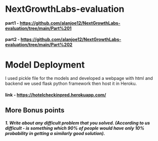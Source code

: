# NextGrowthLabs-evaluation
#### part1 - https://github.com/alanjoe12/NextGrowthLabs-evaluation/tree/main/Part%201
#### part2 - https://github.com/alanjoe12/NextGrowthLabs-evaluation/tree/main/Part%202

#  Model Deployment
I used pickle file for the models and developed a webpage with html and backend we used flask python framework then host it in Heroku.
#### link - https://hotelcheckinpred.herokuapp.com/


## More Bonus points
##### 1. Write about any difficult problem that you solved. (According to us difficult - is something which 90% of people would have only 10% probability in getting a similarly good solution). 
